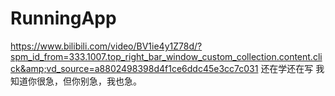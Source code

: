# RunningApp
https://www.bilibili.com/video/BV1ie4y1Z78d/?spm_id_from=333.1007.top_right_bar_window_custom_collection.content.click&amp;vd_source=a8802498398d4f1ce6ddc45e3cc7c031
还在学还在写
我知道你很急，但你别急，我也急。

